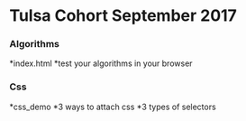 # Tulsa Cohort September 2017
### Algorithms
*index.html
  *test your algorithms in your browser
### Css
*css_demo
  *3 ways to attach css
  *3 types of selectors
